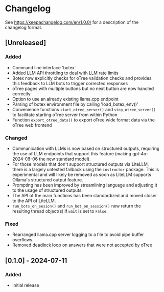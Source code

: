 # Changelog

See https://keepachangelog.com/en/1.0.0/ for a description of the changelog format.

## [Unreleased]

### Added

- Command line interface 'botex'
- Added LLM API throttling to deal with LLM rate limits
- Botex now explicitly checks for oTree validation checks and provides this feedback to LLM bots to trigger corrected responses 
- oTree pages with multiple buttons but no next button are now handled correctly
- Option to use an already existing llama.cpp endpoint
- Parsing of botex environment file by calling 'load_botex_env()'
- Convenience functions `start_otree_server()` and `stop_otree_server()` to facilitate starting oTree server from within Python
- Function `export_otree_data()` to export oTree wide format data via the oTree web frontend

### Changed

- Communication with LLMs is now based on structured outputs, requiring the use of LLM endpoints that support this feature (making gpt-4o-2024-08-06 the new standard model).
- For those models that don't support structured outputs via LiteLLM, there is a largely untested fallback using the `instructor` package. This is experimental and will likely be removed as soon as LiteLLM supports Ollama's structured output feature.
- Prompting has been improved by streamlining language and adjusting it to the usage of structured outputs.
- The API of the main functions has been standardized and moved closer to the API of LiteLLM.
- `run_bots_on_sesion()` and `run_bot_on_session()` now return the resulting thread object(s) if `wait` is set to `False`.

### Fixed

- Rearranged llama.cpp server logging to a file to avoid pipe buffer overflows.
- Removed deadlock loop on answers that were not accepted by oTree

## [0.1.0] - 2024-07-11

### Added

- Initial release
